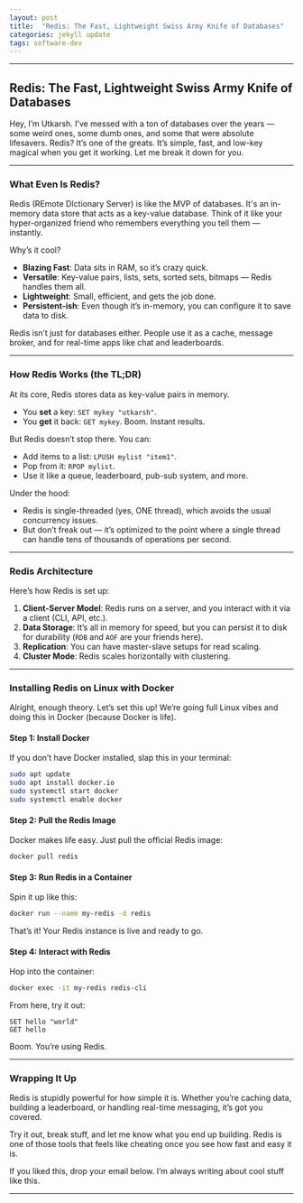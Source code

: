 ```yaml
---
layout: post
title:  "Redis: The Fast, Lightweight Swiss Army Knife of Databases"
categories: jekyll update
tags: software-dev 
---
```

---

## Redis: The Fast, Lightweight Swiss Army Knife of Databases  

Hey, I’m Utkarsh. I’ve messed with a ton of databases over the years — some weird ones, some dumb ones, and some that were absolute lifesavers. Redis? It’s one of the greats. It’s simple, fast, and low-key magical when you get it working. Let me break it down for you.  

---

### What Even Is Redis?  

Redis (REmote DIctionary Server) is like the MVP of databases. It's an in-memory data store that acts as a key-value database. Think of it like your hyper-organized friend who remembers everything you tell them — instantly.  

Why’s it cool?  
- **Blazing Fast**: Data sits in RAM, so it’s crazy quick.  
- **Versatile**: Key-value pairs, lists, sets, sorted sets, bitmaps — Redis handles them all.  
- **Lightweight**: Small, efficient, and gets the job done.  
- **Persistent-ish**: Even though it’s in-memory, you can configure it to save data to disk.  

Redis isn’t just for databases either. People use it as a cache, message broker, and for real-time apps like chat and leaderboards.  

---

### How Redis Works (the TL;DR)  

At its core, Redis stores data as key-value pairs in memory.  
- You **set** a key: `SET mykey "utkarsh"`.  
- You **get** it back: `GET mykey`. Boom. Instant results.  

But Redis doesn’t stop there. You can:  
- Add items to a list: `LPUSH mylist "item1"`.  
- Pop from it: `RPOP mylist`.  
- Use it like a queue, leaderboard, pub-sub system, and more.  

Under the hood:  
- Redis is single-threaded (yes, ONE thread), which avoids the usual concurrency issues.  
- But don’t freak out — it’s optimized to the point where a single thread can handle tens of thousands of operations per second.  

---

### Redis Architecture  

Here’s how Redis is set up:  
1. **Client-Server Model**: Redis runs on a server, and you interact with it via a client (CLI, API, etc.).  
2. **Data Storage**: It’s all in memory for speed, but you can persist it to disk for durability (`RDB` and `AOF` are your friends here).  
3. **Replication**: You can have master-slave setups for read scaling.  
4. **Cluster Mode**: Redis scales horizontally with clustering.  

---

### Installing Redis on Linux with Docker  

Alright, enough theory. Let’s set this up! We’re going full Linux vibes and doing this in Docker (because Docker is life).  

#### Step 1: Install Docker  
If you don’t have Docker installed, slap this in your terminal:  
```bash  
sudo apt update  
sudo apt install docker.io  
sudo systemctl start docker  
sudo systemctl enable docker  
```  

#### Step 2: Pull the Redis Image  
Docker makes life easy. Just pull the official Redis image:  
```bash  
docker pull redis  
```  

#### Step 3: Run Redis in a Container  
Spin it up like this:  
```bash  
docker run --name my-redis -d redis  
```  
That’s it! Your Redis instance is live and ready to go.  

#### Step 4: Interact with Redis  
Hop into the container:  
```bash  
docker exec -it my-redis redis-cli  
```  
From here, try it out:  
```  
SET hello "world"  
GET hello  
```  
Boom. You’re using Redis.  

---

### Wrapping It Up  

Redis is stupidly powerful for how simple it is. Whether you’re caching data, building a leaderboard, or handling real-time messaging, it’s got you covered.  

Try it out, break stuff, and let me know what you end up building. Redis is one of those tools that feels like cheating once you see how fast and easy it is.  

If you liked this, drop your email below. I’m always writing about cool stuff like this.  

---
